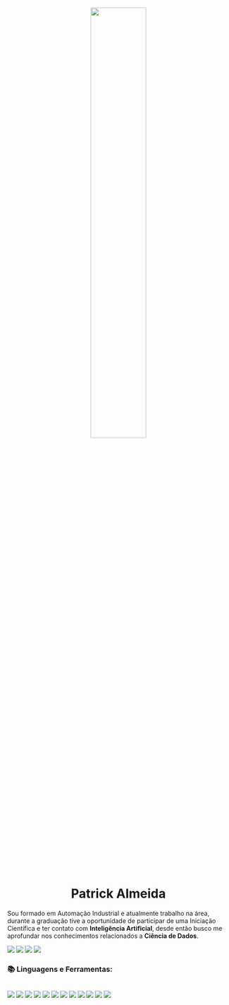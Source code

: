 <!--
**PatrickALM/PatrickALM** is a ✨ _special_ ✨ repository because its `README.md` (this file) appears on your GitHub profile.

Here are some ideas to get you started:

- 🔭 I’m currently working on ...
- 🌱 I’m currently learning ...
- 👯 I’m looking to collaborate on ...
- 🤔 I’m looking for help with ...
- 💬 Ask me about ...
- 📫 How to reach me: ...
- 😄 Pronouns: ...
- ⚡ Fun fact: ...
-->
<h3 align="center"><a href="#"><img width="50%" height="auto" src="https://static.wixstatic.com/media/095953_d0d571d1b9804783ae43982711bac9ba~mv2.png/v1/crop/x_0,y_74,w_562,h_436/fill/w_560,h_436,al_c,q_85/ARTE-SITE.webp" height="175px"/></a></h3>
<h1 align="center">Patrick Almeida</h1>
<p align="justified">Sou formado em Automação Industrial e atualmente trabalho na área, durante a graduação tive a oportunidade de participar de uma Iniciação Científica e ter contato com <b>Inteligência Artificial</b>, desde então busco me aprofundar nos conhecimentos relacionados a <b>Ciência de Dados</b>.</p>
<div>
  <a href="https://www.linkedin.com/in/patrick-lucas-almeida-49177b169/" target = "_blank"><img src="https://img.shields.io/badge/-LinkedIn-blue?style=flat-square&logo=Linkedin&logoColor=white" target="_blank"></a>
  <a href = "mailto:patricklucas2012@gmail.com"><img src="https://img.shields.io/badge/-Gmail-red?style=flat-square&logo=Gmail&logoColor=white" target="_blank"></a>
  <a href = "https://www.kaggle.com/patrickla"><img src="https://img.shields.io/badge/-kaggle-blue?style=flat-square&logo=kaggle&logoColor=white" target="_blank"></a>
  <a href = "https://media1.giphy.com/media/50wctIEe3NU6SxG7YW/giphy.gif?cid=790b7611626cac4b90b83282ec4175e247e253af7ad6be0f&rid=giphy.gif&ct=g/fullscreen"><img src="https://img.shields.io/badge/-Portfolio-green?style=flat-square&logo=Portfolio&logoColor=black" target="_blank"></a>
  
  </div>
  
 <h3>📚 <b>Linguagens e Ferramentas:</b></h3>
 <div><br>
  <img src="https://img.shields.io/badge/-Python-black?style=plastic&logo=Python">
  <img src="https://img.shields.io/badge/-_C++-black?style=plastic&logo=Cplusplus">
  <img src="https://img.shields.io/badge/-Git-black?style=plastic&logo=Git">
  <img src="https://img.shields.io/badge/-Github-black?style=plastic&logo=Github">
  <img src="https://img.shields.io/badge/-SQL_Server-black?style=plastic&logo=Microsoft-SQL-Server">
  <img src="https://img.shields.io/badge/-Power%20BI-black?style=plastic&logo=Power-BI">
  <img src="https://img.shields.io/badge/-Pandas-black?style=plastic&logo=Pandas">
  <img src="https://img.shields.io/badge/-Numpy-black?style=plastic&logo=Numpy">
  <img src="https://img.shields.io/badge/-Scikit%20Learn-black?style=plastic&logo=scikit-learn">
  <img src="https://img.shields.io/badge/-Jupyter-black?style=plastic&logo=Jupyter">
  <img src="https://img.shields.io/badge/-_OpenCV-black?style=plastic&logo=OpenCV">
  <img src="https://img.shields.io/badge/-_TensorFlow-black?style=plastic&logo=TensorFlow">
  </div>
